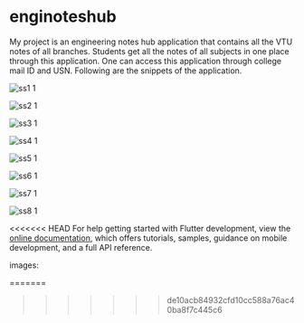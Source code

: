 # enginoteshub

My project is an engineering notes hub application that contains all the VTU notes of all branches.
Students get all the notes of all subjects in one place through this application.
One can access this application through college mail ID and USN.
Following are the snippets of the application.


![ss1 1](https://github.com/Ashlesh105/notes_app/assets/118717574/19a0092b-1458-4f66-bd34-f7701399af54)


![ss2 1](https://github.com/Ashlesh105/notes_app/assets/118717574/dae9f96d-1061-4e70-8b5b-14f74c5fdd8d)


![ss3 1](https://github.com/Ashlesh105/notes_app/assets/118717574/1b83ad34-ee33-426f-87d4-ddf404ee879c)


![ss4 1](https://github.com/Ashlesh105/notes_app/assets/118717574/87c89f3f-200d-4b9e-b2ae-186aca8a88c2)


![ss5 1](https://github.com/Ashlesh105/notes_app/assets/118717574/b8a5cafd-3627-48a2-b0f2-abfe3780a5eb)


![ss6 1](https://github.com/Ashlesh105/notes_app/assets/118717574/3cb4af3d-5435-445f-90f8-5377d972d781)


![ss7 1](https://github.com/Ashlesh105/notes_app/assets/118717574/4c6cffce-25ad-440b-b3ac-1af9fef0b059)


![ss8 1](https://github.com/Ashlesh105/notes_app/assets/118717574/cd632276-a5c3-4954-ae22-9667a58230f2)

<<<<<<< HEAD
For help getting started with Flutter development, view the
[online documentation](https://docs.flutter.dev/), which offers tutorials,
samples, guidance on mobile development, and a full API reference.

images:
    
=======
>>>>>>> de10acb84932cfd10cc588a76ac40ba8f7c445c6
